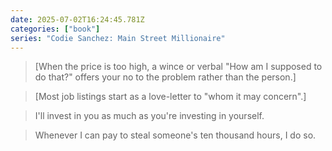 ```yaml
---
date: 2025-07-02T16:24:45.781Z
categories: ["book"]
series: "Codie Sanchez: Main Street Millionaire"
---
```

> [When the price is too high, a wince or verbal "How am I supposed to do that?" offers your no to the problem rather than the person.]

> [Most job listings start as a love-letter to "whom it may concern".]

> I'll invest in you as much as you're investing in yourself.

> Whenever I can pay to steal someone's ten thousand hours, I do so.

